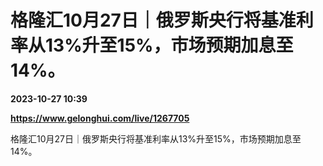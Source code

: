 # 格隆汇10月27日｜俄罗斯央行将基准利率从13%升至15%，市场预期加息至14%。

**2023-10-27 10:39**

**https://www.gelonghui.com/live/1267705**

格隆汇10月27日｜俄罗斯央行将基准利率从13%升至15%，市场预期加息至14%。